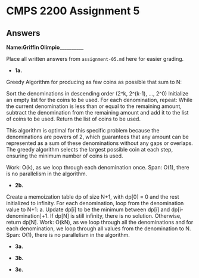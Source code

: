 # CMPS 2200 Assignment 5
## Answers

**Name:**__Griffin Olimpio____________


Place all written answers from `assignment-05.md` here for easier grading.





- **1a.**

Greedy Algorithm for producing as few coins as possible that sum to N:

Sort the denominations in descending order (2^k, 2^(k-1), ..., 2^0)
Initialize an empty list for the coins to be used.
For each denomination, repeat:
While the current denomination is less than or equal to the remaining amount, subtract the denomination from the remaining amount and add it to the list of coins to be used.
Return the list of coins to be used.

This algorithm is optimal for this specific problem because the denominations are powers of 2, which guarantees that any amount can be represented as a sum of these denominations without any gaps or overlaps. The greedy algorithm selects the largest possible coin at each step, ensuring the minimum number of coins is used.


Work: O(k), as we loop through each denomination once.
Span: O(1), there is no parallelism in the algorithm.






- **2b.**

Create a memoization table dp of size N+1, with dp[0] = 0 and the rest initialized to infinity.
For each denomination, loop from the denomination value to N+1:
a. Update dp[i] to be the minimum between dp[i] and dp[i-denomination]+1.
If dp[N] is still infinity, there is no solution. Otherwise, return dp[N].
Work: O(kN), as we loop through all the denominations and for each denomination, we loop through all values from the denomination to N.
Span: O(1), there is no parallelism in the algorithm.



- **3a.**






- **3b.**






- **3c.**



